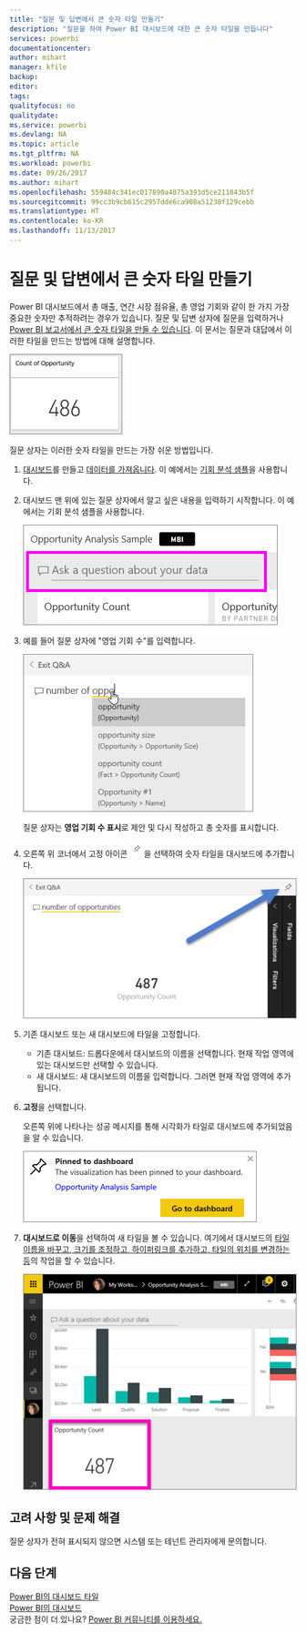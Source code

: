 ```yaml
---
title: "질문 및 답변에서 큰 숫자 타일 만들기"
description: "질문을 하여 Power BI 대시보드에 대한 큰 숫자 타일을 만듭니다"
services: powerbi
documentationcenter: 
author: mihart
manager: kfile
backup: 
editor: 
tags: 
qualityfocus: no
qualitydate: 
ms.service: powerbi
ms.devlang: NA
ms.topic: article
ms.tgt_pltfrm: NA
ms.workload: powerbi
ms.date: 09/26/2017
ms.author: mihart
ms.openlocfilehash: 559484c341ec017890a4075a393d5ce211843b5f
ms.sourcegitcommit: 99cc3b9cb615c2957dde6ca908a51238f129cebb
ms.translationtype: HT
ms.contentlocale: ko-KR
ms.lasthandoff: 11/13/2017
---
```

# <a name="create-a-big-number-tile-from-qa"></a>질문 및 답변에서 큰 숫자 타일 만들기
Power BI 대시보드에서 총 매출, 연간 시장 점유율, 총 영업 기회와 같이 한 가지 가장 중요한 숫자만 추적하려는 경우가 있습니다. 질문 및 답변 상자에 질문을 입력하거나 [Power BI 보고서에서 큰 숫자 타일을 만들 수 있습니다](power-bi-visualization-big-number-report.md). 이 문서는 질문과 대답에서 이러한 타일을 만드는 방법에 대해 설명합니다.

![](media/power-bi-visualization-big-number/pbi_opptuntiescard.png)

질문 상자는 이러한 숫자 타일을 만드는 가장 쉬운 방법입니다.

1. [대시보드](service-dashboards.md)를 만들고 [데이터를 가져옵니다](service-get-data.md). 이 예에서는 [기회 분석 샘플](sample-opportunity-analysis.md)을 사용합니다.
2. 대시보드 맨 위에 있는 질문 상자에서 알고 싶은 내용을 입력하기 시작합니다. 이 예에서는 기회 분석 샘플을 사용합니다.
   
   ![](media/power-bi-visualization-big-number/power-bi-q-and-a-box.png)
3. 예를 들어 질문 상자에 "영업 기회 수"를 입력합니다.
   
   ![](media/power-bi-visualization-big-number/power-bi-ask.png)
   
   질문 상자는 **영업 기회 수 표시**로 제안 및 다시 작성하고 총 숫자를 표시합니다.  
4. 오른쪽 위 코너에서 고정 아이콘 ![](media/power-bi-visualization-big-number/pbi_pintile.png)을 선택하여 숫자 타일을 대시보드에 추가합니다. 
   
   ![](media/power-bi-visualization-big-number/power-bi-pin.png)
5. 기존 대시보드 또는 새 대시보드에 타일을 고정합니다. 
   
   * 기존 대시보드: 드롭다운에서 대시보드의 이름을 선택합니다. 현재 작업 영역에 있는 대시보드만 선택할 수 있습니다.
   * 새 대시보드: 새 대시보드의 이름을 입력합니다. 그러면 현재 작업 영역에 추가됩니다.
6. **고정**을 선택합니다.
   
   오른쪽 위에 나타나는 성공 메시지를 통해 시각화가 타일로 대시보드에 추가되었음을 알 수 있습니다.  
   
   ![](media/power-bi-visualization-big-number/power-bi-success.png)
7. **대시보드로 이동**을 선택하여 새 타일을 볼 수 있습니다. 여기에서 대시보드의 [타일 이름을 바꾸고, 크기를 조정하고, 하이퍼링크를 추가하고, 타일의 위치를 변경하는 등](service-dashboard-edit-tile.md)의 작업을 할 수 있습니다. 
   
   ![](media/power-bi-visualization-big-number/power-bi-pinned.png)

## <a name="considerations-and-troubleshooting"></a>고려 사항 및 문제 해결
질문 상자가 전혀 표시되지 않으면 시스템 또는 테넌트 관리자에게 문의합니다.

## <a name="next-steps"></a>다음 단계
[Power BI의 대시보드 타일](service-dashboard-tiles.md)  
[Power BI의 대시보드](service-dashboards.md)  
궁금한 점이 더 있나요? [Power BI 커뮤니티를 이용하세요.](http://community.powerbi.com/)


